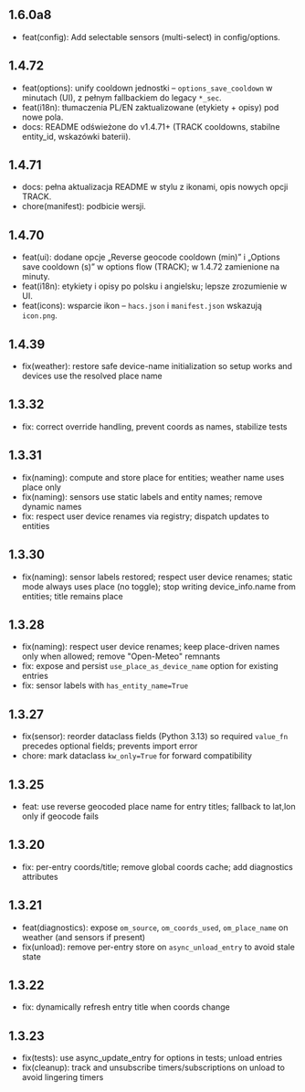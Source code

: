 ## 1.6.0a8
- feat(config): Add selectable sensors (multi-select) in config/options.

## 1.4.72
- feat(options): unify cooldown jednostki – `options_save_cooldown` w minutach (UI), z pełnym fallbackiem do legacy `*_sec`.
- feat(i18n): tłumaczenia PL/EN zaktualizowane (etykiety + opisy) pod nowe pola.
- docs: README odświeżone do v1.4.71+ (TRACK cooldowns, stabilne entity_id, wskazówki baterii).

## 1.4.71
- docs: pełna aktualizacja README w stylu z ikonami, opis nowych opcji TRACK.
- chore(manifest): podbicie wersji.

## 1.4.70
- feat(ui): dodane opcje „Reverse geocode cooldown (min)” i „Options save cooldown (s)” w options flow (TRACK);
  w 1.4.72 zamienione na minuty.
- feat(i18n): etykiety i opisy po polsku i angielsku; lepsze zrozumienie w UI.
- feat(icons): wsparcie ikon – `hacs.json` i `manifest.json` wskazują `icon.png`.

## 1.4.39
- fix(weather): restore safe device-name initialization so setup works and devices use the resolved place name

## 1.3.32
- fix: correct override handling, prevent coords as names, stabilize tests

## 1.3.31
- fix(naming): compute and store place for entities; weather name uses place only
- fix(naming): sensors use static labels and entity names; remove dynamic names
- fix: respect user device renames via registry; dispatch updates to entities

## 1.3.30
- fix(naming): sensor labels restored; respect user device renames; static mode always uses place (no toggle); stop writing device_info.name from entities; title remains place

## 1.3.28
- fix(naming): respect user device renames; keep place-driven names only when allowed; remove "Open-Meteo" remnants
- fix: expose and persist `use_place_as_device_name` option for existing entries
- fix: sensor labels with `has_entity_name=True`

## 1.3.27
- fix(sensor): reorder dataclass fields (Python 3.13) so required `value_fn` precedes optional fields; prevents import error
- chore: mark dataclass `kw_only=True` for forward compatibility

## 1.3.25
- feat: use reverse geocoded place name for entry titles; fallback to lat,lon only if geocode fails

## 1.3.20
- fix: per-entry coords/title; remove global coords cache; add diagnostics attributes

## 1.3.21
- feat(diagnostics): expose `om_source`, `om_coords_used`, `om_place_name` on weather (and sensors if present)
- fix(unload): remove per-entry store on `async_unload_entry` to avoid stale state

## 1.3.22
- fix: dynamically refresh entry title when coords change

## 1.3.23
- fix(tests): use async_update_entry for options in tests; unload entries
- fix(cleanup): track and unsubscribe timers/subscriptions on unload to avoid lingering timers
